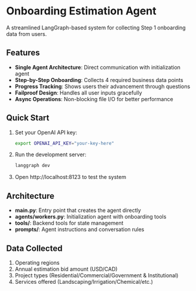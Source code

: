 # Onboarding Estimation Agent

A streamlined LangGraph-based system for collecting Step 1 onboarding data from users.

## Features

- **Single Agent Architecture**: Direct communication with initialization agent
- **Step-by-Step Onboarding**: Collects 4 required business data points
- **Progress Tracking**: Shows users their advancement through questions
- **Failproof Design**: Handles all user inputs gracefully
- **Async Operations**: Non-blocking file I/O for better performance

## Quick Start

1. Set your OpenAI API key:
   ```bash
   export OPENAI_API_KEY="your-key-here"
   ```

2. Run the development server:
   ```bash
   langgraph dev
   ```

3. Open http://localhost:8123 to test the system

## Architecture

- **main.py**: Entry point that creates the agent directly
- **agents/workers.py**: Initialization agent with onboarding tools
- **tools/**: Backend tools for state management
- **prompts/**: Agent instructions and conversation rules

## Data Collected

1. Operating regions
2. Annual estimation bid amount (USD/CAD)
3. Project types (Residential/Commercial/Government & Institutional)
4. Services offered (Landscaping/Irrigation/Chemical/etc.)